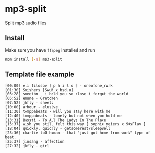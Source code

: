 # mp3-split

Split mp3 audio files

## Install

Make sure you have `ffmpeg` installed and run
```bash
npm install [-g] mp3-split
```

## Template file example

```
[00:00] eli filosov [ p h i l o ] - oneofone_rwrk
[01:30] Swishers [SwuM x bsd.u]
[03:28] sweetbn _ i held you so close i forgot the world
[05:52] emune - Gretchen
[07:52] jhfly - sheets
[10:00] arbour - elusive
[11:30] tomppabeats - will you stay here with me
[12:40] tomppabeats - lonely but not when you hold me
[13:31] Bassti - To All The Ladys In The Place
[15:37] wish you still felt this way [ sophie meiers x 90sFlav ]
[18:04] quickly, quickly - getsomerest/sleepwell
[23:36] charlie toØ human - that "just got home from work" type of beat.
[25:37] jinsang - affection
[27:32] jhfly - girl
```